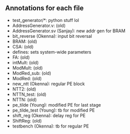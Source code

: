 ## Annotations for each file
- test_generator/*: python stuff lol
- AddressGenerator.v: (old)
- AddressGenerator.sv (Sanjay): new addr gen for BRAM
- bit_reverse (Okenna): input bit reversal
- BRAM: (old)
- CSA: (old)
- defines: sets system-wide parameters
- FA: (old) 
- intMult: (old)
- ModMult: (old)
- ModRed_sub: (old)
- ModRed: (old)
- new_ntt (Okenna): regular PE block
- NTT2: (old)
- NTTN_test: (old)
- NTTN: (old)
- pe_tilde (Young): modified PE for last stage
- pe_tilde_test (Young): tb for modified PE
- shift_reg (Okenna): delay reg for PE
- ShiftReg: (old)
- testbench (Okenna): tb for regular PE
